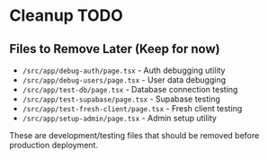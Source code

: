 # Cleanup TODO

## Files to Remove Later (Keep for now)
- `/src/app/debug-auth/page.tsx` - Auth debugging utility
- `/src/app/debug-users/page.tsx` - User data debugging 
- `/src/app/test-db/page.tsx` - Database connection testing
- `/src/app/test-supabase/page.tsx` - Supabase testing
- `/src/app/test-fresh-client/page.tsx` - Fresh client testing
- `/src/app/setup-admin/page.tsx` - Admin setup utility

These are development/testing files that should be removed before production deployment.